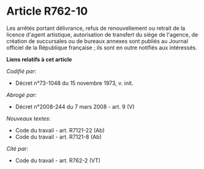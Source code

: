 # Article R762-10

Les arrêtés portant délivrance, refus de renouvellement ou retrait de la licence d'agent artistique, autorisation de
transfert du siège de l'agence, de création de succursales ou de bureaux annexes sont publiés au Journal officiel de la
République française ; ils sont en outre notifiés aux intéressés.

**Liens relatifs à cet article**

_Codifié par_:

  - Décret n°73-1048 du 15 novembre 1973, v. init.

_Abrogé par_:

  - Décret n°2008-244 du 7 mars 2008 - art. 9 (V)

_Nouveaux textes_:

  - Code du travail - art. R7121-22 (Ab)
  - Code du travail - art. R7121-8 (Ab)

_Cité par_:

  - Code du travail - art. R762-2 (VT)
